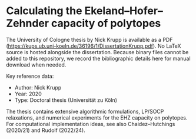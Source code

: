 # Calculating the Ekeland–Hofer–Zehnder capacity of polytopes

The University of Cologne thesis by Nick Krupp is available as a PDF
(https://kups.ub.uni-koeln.de/36196/1/DissertationKrupp.pdf). No LaTeX source is hosted alongside
the dissertation. Because binary files cannot be added to this repository, we record the
bibliographic details here for manual download when needed.

Key reference data:

- Author: Nick Krupp
- Year: 2020
- Type: Doctoral thesis (Universität zu Köln)

The thesis contains extensive algorithmic formulations, LP/SOCP relaxations, and numerical
experiments for the EHZ capacity on polytopes. For computational implementation ideas, see also
Chaidez–Hutchings (2020/21) and Rudolf (2022/24).
